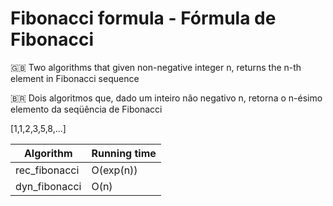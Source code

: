 # Fibonacci formula - Fórmula de Fibonacci

:gb: Two algorithms that given non-negative integer n, returns the n-th element in Fibonacci sequence

:brazil: Dois algoritmos que, dado um inteiro não negativo n, retorna o n-ésimo elemento da seqüência de Fibonacci

[1,1,2,3,5,8,...]

| Algorithm | Running time|
|--|--|
| rec_fibonacci | O(exp(n)) |
| dyn_fibonacci | O(n) |
